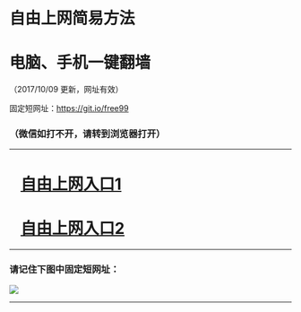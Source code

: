﻿# 自由上网简易方法

# 电脑、手机一键翻墙

（2017/10/09 更新，网址有效）

固定短网址：https://git.io/free99

### （微信如打不开，请转到浏览器打开）


***





# &nbsp;&nbsp; <a href="http://ft641321243.fwq-tz-1001.info/fwqtz01.html?t=100900126323 " target="_blank">自由上网入口1</a>
# &nbsp;&nbsp; <a href="http://ft253424919.fwq-tz-1002.info/fwqtz02.html?t=10090013998 " target="_blank">自由上网入口2</a>
***

### 请记住下图中固定短网址：

<img src="https://s3-us-west-2.amazonaws.com/fwq-1001/yjfq-20170905okok.png" /> 


***

